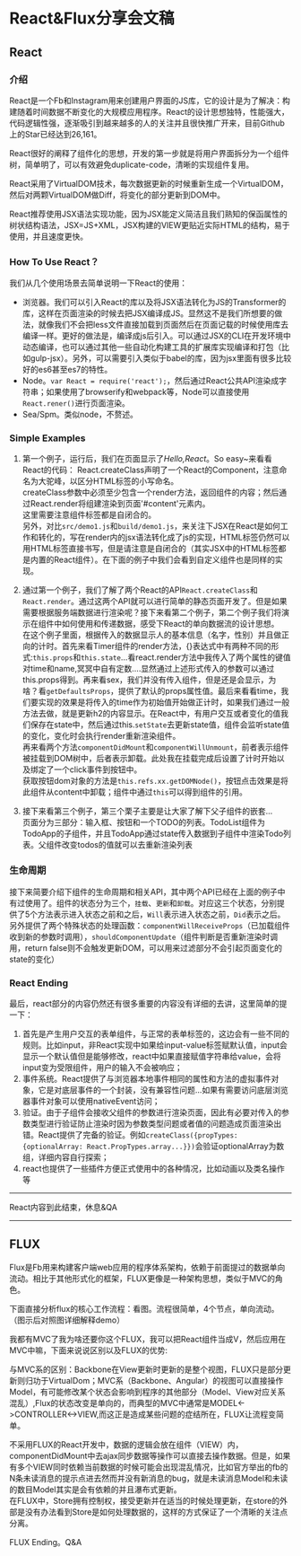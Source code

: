 # React&Flux分享会文稿

## React

### 介绍
React是一个Fb和Instagram用来创建用户界面的JS库，它的设计是为了解决：构建随着时间数据不断变化的大规模应用程序。React的设计思想独特，性能强大，代码逻辑性强，逐渐吸引到越来越多的人的关注并且很快推广开来，目前Github上的Star已经达到26,161。  

React很好的阐释了组件化的思想，开发的第一步就是将用户界面拆分为一个组件树，简单明了，可以有效避免duplicate-code，清晰的实现组件复用。  

React采用了VirtualDOM技术，每次数据更新的时候重新生成一个VirtualDOM，然后对两颗VirtualDOM做Diff，将变化的部分更新到DOM中。  

React推荐使用JSX语法实现功能，因为JSX能定义简洁且我们熟知的保函属性的树状结构语法，JSX=JS+XML，JSX构建的VIEW更贴近实际HTML的结构，易于使用，并且速度更快。

### How To Use React？
我们从几个使用场景去简单说明一下React的使用：  
* 浏览器。我们可以引入React的库以及将JSX语法转化为JS的Transformer的库，这样在页面渲染的时候去把JSX编译成JS。显然这不是我们所想要的做法，就像我们不会把less文件直接加载到页面然后在页面记载的时候使用库去编译一样。更好的做法是，编译成js后引入。可以通过JSX的CLI在开发环境中动态编译，也可以通过其他一些自动化构建工具的扩展库实现编译和打包（比如gulp-jsx）。另外，可以需要引入类似于babel的库，因为jsx里面有很多比较好的es6甚至es7的特性。
* Node。`var React = require('react');`，然后通过React公共API渲染成字符串；如果使用了browserify和webpack等，Node可以直接使用`React.rener()`进行页面渲染。
* Sea/Spm。类似node，不赘述。

### Simple Examples
1. 第一个例子，运行后，我们在页面显示了*Hello,React*。So easy~来看看React的代码： 
React.createClass声明了一个React的Component，注意命名为大驼峰，以区分HTML标签的小写命名。  
createClass参数中必须至少包含一个render方法，返回组件的内容；然后通过React.render将组建渲染到页面'#content'元素内。  
这里需要注意组件标签都是自闭合的。  
另外，对比`src/demo1.js`和`build/demo1.js`，来关注下JSX在React是如何工作和转化的，写在render内的jsx语法转化成了js的实现，HTML标签仍然可以用HTML标签直接书写，但是请注意是自闭合的（其实JSX中的HTML标签都是内置的React组件）。在下面的例子中我们会看到自定义组件也是同样的实现。

2. 通过第一个例子，我们了解了两个React的API`React.createClass`和`React.render`。通过这两个API就可以进行简单的静态页面开发了。但是如果需要根据服务端数据进行渲染呢？接下来看第二个例子，第二个例子我们将演示在组件中如何使用和传递数据，感受下React的单向数据流的设计思想。  
在这个例子里面，根据传入的数据显示人的基本信息（名字，性别）并且做正向的计时。首先来看Timer组件的render方法，{}表达式中有两种不同的形式:`this.props`和`this.state`...看react.render方法中我传入了两个属性的键值对time和name,冥冥中自有定数....显然通过上述形式传入的参数可以通过this.props得到。再来看sex，我们并没有传入组件，但是还是会显示，为啥？看`getDefaultsProps`，提供了默认的props属性值。最后来看看time，我们要实现的效果是将传入的time作为初始值开始做正计时，如果我们通过一般方法去做，就是更新h2的内容显示。在React中，有用户交互或者变化的值我们保存在state中，然后通过this.`setState`去更新state值，组件会监听state值的变化，变化时会执行render重新渲染组件。  
再来看两个方法`componentDidMount`和`componentWillUnmount`，前者表示组件被挂载到DOM树中，后者表示卸载。此处我在挂载完成后设置了计时开始以及绑定了一个click事件到按钮中。  
获取按钮dom对象的方法是`this.refs.xx.getDOMNode()`，按钮点击效果是将此组件从content中卸载；组件中通过`this`可以得到组件的引用。

3. 接下来看第三个例子，第三个栗子主要是让大家了解下父子组件的嵌套...  
页面分为三部分：输入框、按钮和一个TODO的列表。TodoList组件为TodoApp的子组件，并且TodoApp通过state传入数据到子组件中渲染Todo列表。父组件改变todos的值就可以去重新渲染列表

### 生命周期
接下来简要介绍下组件的生命周期和相关API，其中两个API已经在上面的例子中有过使用了。组件的状态分为三个，`挂载`、`更新`和`卸载`。对应这三个状态，分别提供了5个方法表示进入状态之前和之后，`Will`表示进入状态之前，`Did`表示之后。另外提供了两个特殊状态的处理函数：`componentWillReceiveProps`（已加载组件收到新的参数时调用），`shouldComponentUpdate`（组件判断是否重新渲染时调用，return false则不会触发更新DOM，可以用来过滤部分不会引起页面变化的state的变化）

### React Ending
最后，react部分的内容仍然还有很多重要的内容没有详细的去讲，这里简单的提一下：
1. 首先是产生用户交互的表单组件，与正常的表单标签的，这边会有一些不同的规则。比如input，非React实现中如果给input-value标签赋默认值，input会显示一个默认值但是能够修改，react中如果直接赋值字符串给value，会将input变为受限组件，用户的输入不会被响应；
2. 事件系统。React提供了与浏览器本地事件相同的属性和方法的虚拟事件对象，它是对底层事件的一个封装，没有兼容性问题...如果有需要访问底层浏览器事件对象可以使用nativeEvent访问；
3. 验证。由于子组件会接收父组件的参数进行渲染页面，因此有必要对传入的参数类型进行验证防止渲染时因为参数类型问题或者值的问题造成页面渲染出错。React提供了完备的验证。例如`createClass({propTypes: {optionalArray: React.PropTypes.array...}})`会验证optionalArray为数组，详细内容自行探索；
4. react也提供了一些插件方便正式使用中的各种情况，比如动画以及类名操作等

-----------------------------------------------

React内容到此结束，休息&QA

-----------------------------------------------

## FLUX
Flux是Fb用来构建客户端web应用的程序体系架构，依赖于前面提过的数据单向流动。相比于其他形式化的框架，FLUX更像是一种架构思想，类似于MVC的角色。  

下面直接分析flux的核心工作流程：看图。流程很简单，4个节点，单向流动。  
（图示后对照图详细解释demo）  

我都有MVC了我为啥还要你这个FLUX，我可以把React组件当成V，然后应用在MVC中嘛，下面来说说区别以及FLUX的优势:  

与MVC系的区别：Backbone在View更新时更新的是整个视图，FLUX只是部分更新则归功于VirtualDom；MVC系（Backbone、Angular）的视图可以直接操作Model，有可能修改某个状态会影响到程序的其他部分（Model、View对应关系混乱）,Flux的状态改变是单向的，而典型的MVC中通常是MODEL<->CONTROLLER<->VIEW,而这正是造成某些问题的症结所在，FLUX让流程变简单。

不采用FLUX的React开发中，数据的逻辑会放在组件（VIEW）内，componentDidMount中去ajax同步数据等操作可以直接去操作数据。但是，如果有多个VIEW同时依赖当前数据的时候可能会出现混乱情况，比如官方举出的fb的N条未读消息的提示点进去然而并没有新消息的bug，就是未读消息Model和未读的数目Model其实是会有依赖的并且瀑布式更新。  
在FLUX中，Store拥有控制权，接受更新并在适当的时候处理更新，在store的外部是没有办法看到Store是如何处理数据的，这样的方式保证了一个清晰的关注点分离。

FLUX Ending。Q&A